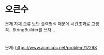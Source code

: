 # 오큰수
문제 자체 오류 보단 출력형식 때문에 시간초과로 고생<br>
꼭.. StringBuilder를 쓰자...

# 

문제: https://www.acmicpc.net/problem/17298
